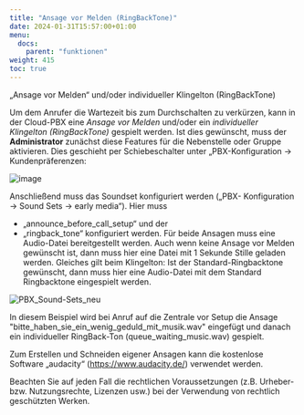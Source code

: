 ```yaml
---
title: "Ansage vor Melden (RingBackTone)"
date: 2024-01-31T15:57:00+01:00
menu:
  docs:
    parent: "funktionen"
weight: 415
toc: true
---
```


„Ansage vor Melden“ und/oder individueller Klingelton (RingBackTone)

Um dem Anrufer die Wartezeit bis zum Durchschalten zu verkürzen, kann in der Cloud-PBX eine *Ansage vor Melden* und/oder ein *individueller Klingelton (RingBackTone)* gespielt werden. 
Ist dies gewünscht, muss der **Administrator** zunächst diese Features für die Nebenstelle oder Gruppe aktivieren. Dies geschieht per Schiebeschalter unter „PBX-Konfiguration -> Kundenpräferenzen:

![image](https://github.com/user-attachments/assets/6e1a2fc4-c2e0-4dea-9c89-3672cd35b9b8)

Anschließend muss das Soundset konfiguriert werden („PBX- Konfiguration -> Sound Sets -> early media“). Hier muss 
 * „announce_before_call_setup“ und der
 * „ringback_tone“ konfiguriert werden.
Für beide Ansagen muss eine Audio-Datei bereitgestellt werden. Auch wenn keine Ansage vor Melden gewünscht ist, dann muss hier eine Datei mit 1 Sekunde Stille geladen werden.
Gleiches gilt beim Klingelton: Ist der Standard-Ringbacktone gewünscht, dann muss hier eine Audio-Datei mit dem Standard Ringbacktone eingespielt werden.

![PBX_Sound-Sets_neu](https://github.com/user-attachments/assets/189de5c4-a05c-4912-b17f-89370a922e0f)

In diesem Beispiel wird bei Anruf auf die Zentrale vor Setup die Ansage "bitte_haben_sie_ein_wenig_geduld_mit_musik.wav" eingefügt und danach ein individueller RingBack-Ton (queue_waiting_music.wav) gespielt.

Zum Erstellen und Schneiden eigener Ansagen kann die kostenlose Software „audacity“ (https://www.audacity.de/) verwendet werden.

Beachten Sie auf jeden Fall die rechtlichen Voraussetzungen (z.B. Urheber- bzw. Nutzungsrechte, Lizenzen usw.) bei der Verwendung von rechtlich geschützten Werken.
